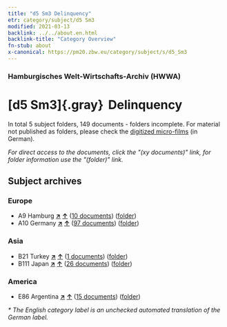```yaml
---
title: "d5 Sm3 Delinquency"
etr: category/subject/d5 Sm3
modified: 2021-03-13
backlink: ../../about.en.html
backlink-title: "Category Overview"
fn-stub: about
x-canonical: https://pm20.zbw.eu/category/subject/s/d5_Sm3
---
```


### Hamburgisches Welt-Wirtschafts-Archiv (HWWA)
# [d5 Sm3]{.gray}&#8201; Delinquency&#160; 





In total 5 subject folders, 149 documents - folders incomplete.
For material not published as folders, please check the [digitized micro-films](/film/h1_sh.de.html) (in German).

_For direct access to the documents, click the "(xy documents)" link, for folder information use the "(folder)" link._

## Subject archives



### Europe

- A9 Hamburg [**&nearr;**](../../../geo/i/140905/about.en.html "Hamburg (all folders)") [**&uarr;**](../../../geo/about.en.html#A9 "Country category system") (<a href="https://pm20.zbw.eu/dfgview/sh/140905,144236" title="about: Hamburg : Delinquency" target="_blank">10 documents</a>) ([folder](../../../../folder/sh/1409xx/140905/1442xx/144236/about.en.html))
- A10 Germany [**&nearr;**](../../../geo/i/126128/about.en.html "Germany (all folders)") [**&uarr;**](../../../geo/about.en.html#A10 "Country category system") (<a href="https://pm20.zbw.eu/dfgview/sh/126128,144236" title="about: Germany : Delinquency" target="_blank">97 documents</a>) ([folder](../../../../folder/sh/1261xx/126128/1442xx/144236/about.en.html))

### Asia

- B21 Turkey [**&nearr;**](../../../geo/i/141111/about.en.html "Turkey (all folders)") [**&uarr;**](../../../geo/about.en.html#B21 "Country category system") (<a href="https://pm20.zbw.eu/dfgview/sh/141111,144236" title="about: Turkey : Delinquency" target="_blank">1 documents</a>) ([folder](../../../../folder/sh/1411xx/141111/1442xx/144236/about.en.html))
- B111 Japan [**&nearr;**](../../../geo/i/141272/about.en.html "Japan (all folders)") [**&uarr;**](../../../geo/about.en.html#B111 "Country category system") (<a href="https://pm20.zbw.eu/dfgview/sh/141272,144236" title="about: Japan : Delinquency" target="_blank">26 documents</a>) ([folder](../../../../folder/sh/1412xx/141272/1442xx/144236/about.en.html))

### America

- E86 Argentina [**&nearr;**](../../../geo/i/141692/about.en.html "Argentina (all folders)") [**&uarr;**](../../../geo/about.en.html#E86 "Country category system") (<a href="https://pm20.zbw.eu/dfgview/sh/141692,144236" title="about: Argentina : Delinquency" target="_blank">15 documents</a>) ([folder](../../../../folder/sh/1416xx/141692/1442xx/144236/about.en.html))


_* The English category label is an unchecked automated translation of the German label._


